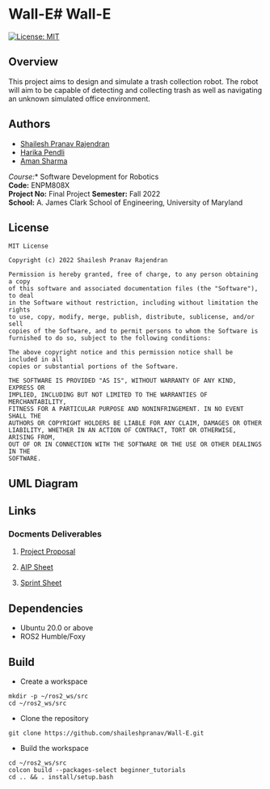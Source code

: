 # Wall-E# Wall-E

[![License: MIT](https://img.shields.io/badge/License-MIT-green.svg)](https://opensource.org/licenses/MIT)

## Overview

This project aims to design and simulate a trash collection robot. The robot will aim to be capable of detecting and collecting trash as well as navigating an unknown simulated office environment.

## Authors
- [Shailesh Pranav Rajendran](https://github.com/shaileshpranav)
- [Harika Pendli](https://github.com/)
- [Aman Sharma](https://github.com/)

*Course:** Software Development for Robotics  
**Code:** ENPM808X  
**Project No:** Final Project
**Semester:** Fall 2022  
**School:** A. James Clark School of Engineering, University of Maryland  


## License
```
MIT License

Copyright (c) 2022 Shailesh Pranav Rajendran

Permission is hereby granted, free of charge, to any person obtaining a copy
of this software and associated documentation files (the "Software"), to deal
in the Software without restriction, including without limitation the rights
to use, copy, modify, merge, publish, distribute, sublicense, and/or sell
copies of the Software, and to permit persons to whom the Software is
furnished to do so, subject to the following conditions:

The above copyright notice and this permission notice shall be included in all
copies or substantial portions of the Software.

THE SOFTWARE IS PROVIDED "AS IS", WITHOUT WARRANTY OF ANY KIND, EXPRESS OR
IMPLIED, INCLUDING BUT NOT LIMITED TO THE WARRANTIES OF MERCHANTABILITY,
FITNESS FOR A PARTICULAR PURPOSE AND NONINFRINGEMENT. IN NO EVENT SHALL THE
AUTHORS OR COPYRIGHT HOLDERS BE LIABLE FOR ANY CLAIM, DAMAGES OR OTHER
LIABILITY, WHETHER IN AN ACTION OF CONTRACT, TORT OR OTHERWISE, ARISING FROM,
OUT OF OR IN CONNECTION WITH THE SOFTWARE OR THE USE OR OTHER DEALINGS IN THE
SOFTWARE.
```


## UML Diagram

## Links

### Docments Deliverables
1. [Project Proposal](assests/Final_808X_proposal.pdf)
<!-- 
2. [Quad Chart](submission/quad_chart/Quad%20Chart.pdf)

3. [Class Diagram](submission/uml/Class%20Dependancy.png) -->


2. [AIP Sheet](https://docs.google.com/spreadsheets/d/1XeTO0CUpv6UCy624VYsgb07ksButBDdTZqp0TRLlJ4I/edit?usp=sharing) 

3. [Sprint Sheet](https://docs.google.com/document/d/11cLR52aRCAyYz1M3-HGVqCmaej5kUB9rt5mzMqc03yA/edit?usp=sharing)

## Dependencies
- Ubuntu 20.0 or above
- ROS2 Humble/Foxy

## Build
- Create a workspace
```
mkdir -p ~/ros2_ws/src
cd ~/ros2_ws/src
```
- Clone the repository
```
git clone https://github.com/shaileshpranav/Wall-E.git
```
- Build the workspace
```
cd ~/ros2_ws/src
colcon build --packages-select beginner_tutorials
cd .. && . install/setup.bash
```